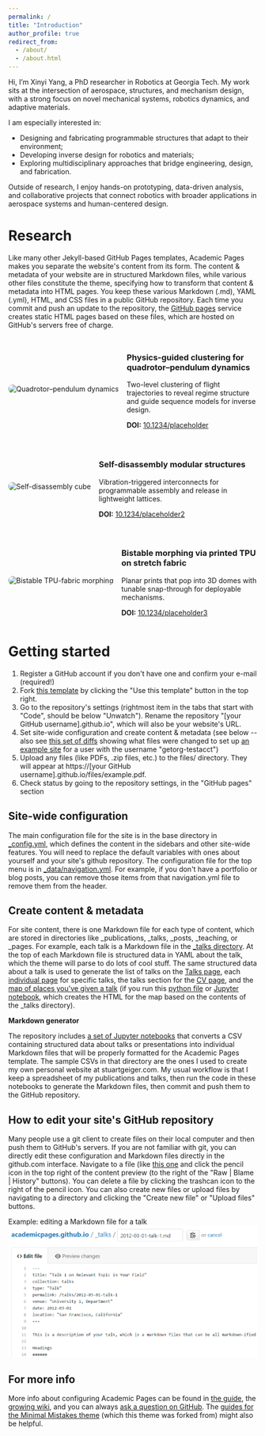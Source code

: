 ```yaml
---
permalink: /
title: "Introduction"
author_profile: true
redirect_from: 
  - /about/
  - /about.html
---
```


Hi, I’m Xinyi Yang, a PhD researcher in Robotics at Georgia Tech.
My work sits at the intersection of aerospace, structures, and mechanism design, with a strong focus on novel mechanical systems, robotics dynamics, and adaptive materials.

I am especially interested in:
- Designing and fabricating programmable structures that adapt to their environment;
- Developing inverse design for robotics and materials;
- Exploring multidisciplinary approaches that bridge engineering, design, and fabrication.

Outside of research, I enjoy hands-on prototyping, data-driven analysis, and collaborative projects that connect robotics with broader applications in aerospace systems and human-centered design.

Research
======
Like many other Jekyll-based GitHub Pages templates, Academic Pages makes you separate the website's content from its form. The content & metadata of your website are in structured Markdown files, while various other files constitute the theme, specifying how to transform that content & metadata into HTML pages. You keep these various Markdown (.md), YAML (.yml), HTML, and CSS files in a public GitHub repository. Each time you commit and push an update to the repository, the [GitHub pages](https://pages.github.com/) service creates static HTML pages based on these files, which are hosted on GitHub's servers free of charge.

<div class="research-list">

  <div class="item">
    <div class="media">
      <img src="/images/1.gif" alt="Quadrotor–pendulum dynamics">
    </div>
    <div class="meta">
      <h3>Physics-guided clustering for quadrotor–pendulum dynamics</h3>
      <p>Two-level clustering of flight trajectories to reveal regime structure and guide sequence models for inverse design.</p>
      <p><strong>DOI:</strong> <a href="https://doi.org/10.1234/placeholder">10.1234/placeholder</a></p>
    </div>
  </div>

  <div class="item">
    <div class="media">
      <img src="/images/1.gif" alt="Self-disassembly cube">
    </div>
    <div class="meta">
      <h3>Self-disassembly modular structures</h3>
      <p>Vibration-triggered interconnects for programmable assembly and release in lightweight lattices.</p>
      <p><strong>DOI:</strong> <a href="https://doi.org/10.1234/placeholder2">10.1234/placeholder2</a></p>
    </div>
  </div>

  <div class="item">
    <div class="media">
      <img src="/images/1.gif" alt="Bistable TPU-fabric morphing">
    </div>
    <div class="meta">
      <h3>Bistable morphing via printed TPU on stretch fabric</h3>
      <p>Planar prints that pop into 3D domes with tunable snap-through for deployable mechanisms.</p>
      <p><strong>DOI:</strong> <a href="https://doi.org/10.1234/placeholder3">10.1234/placeholder3</a></p>
    </div>
  </div>

</div>

<style>
.research-list .item { display: flex; align-items: center;   /* aligns gif + text vertically */ gap: 16px; margin: 24px 0;}
.research-list .media img { max-width:240px; height:auto; border-radius:8px; }
.research-list .meta { flex:1; }
@media (max-width: 640px) { .research-list .item { flex-direction:column; } }
</style>

Getting started
======
1. Register a GitHub account if you don't have one and confirm your e-mail (required!)
1. Fork [this template](https://github.com/academicpages/academicpages.github.io) by clicking the "Use this template" button in the top right. 
1. Go to the repository's settings (rightmost item in the tabs that start with "Code", should be below "Unwatch"). Rename the repository "[your GitHub username].github.io", which will also be your website's URL.
1. Set site-wide configuration and create content & metadata (see below -- also see [this set of diffs](http://archive.is/3TPas) showing what files were changed to set up [an example site](https://getorg-testacct.github.io) for a user with the username "getorg-testacct")
1. Upload any files (like PDFs, .zip files, etc.) to the files/ directory. They will appear at https://[your GitHub username].github.io/files/example.pdf.  
1. Check status by going to the repository settings, in the "GitHub pages" section

Site-wide configuration
------
The main configuration file for the site is in the base directory in [_config.yml](https://github.com/academicpages/academicpages.github.io/blob/master/_config.yml), which defines the content in the sidebars and other site-wide features. You will need to replace the default variables with ones about yourself and your site's github repository. The configuration file for the top menu is in [_data/navigation.yml](https://github.com/academicpages/academicpages.github.io/blob/master/_data/navigation.yml). For example, if you don't have a portfolio or blog posts, you can remove those items from that navigation.yml file to remove them from the header. 

Create content & metadata
------
For site content, there is one Markdown file for each type of content, which are stored in directories like _publications, _talks, _posts, _teaching, or _pages. For example, each talk is a Markdown file in the [_talks directory](https://github.com/academicpages/academicpages.github.io/tree/master/_talks). At the top of each Markdown file is structured data in YAML about the talk, which the theme will parse to do lots of cool stuff. The same structured data about a talk is used to generate the list of talks on the [Talks page](https://academicpages.github.io/talks), each [individual page](https://academicpages.github.io/talks/2012-03-01-talk-1) for specific talks, the talks section for the [CV page](https://academicpages.github.io/cv), and the [map of places you've given a talk](https://academicpages.github.io/talkmap.html) (if you run this [python file](https://github.com/academicpages/academicpages.github.io/blob/master/talkmap.py) or [Jupyter notebook](https://github.com/academicpages/academicpages.github.io/blob/master/talkmap.ipynb), which creates the HTML for the map based on the contents of the _talks directory).

**Markdown generator**

The repository includes [a set of Jupyter notebooks](https://github.com/academicpages/academicpages.github.io/tree/master/markdown_generator
) that converts a CSV containing structured data about talks or presentations into individual Markdown files that will be properly formatted for the Academic Pages template. The sample CSVs in that directory are the ones I used to create my own personal website at stuartgeiger.com. My usual workflow is that I keep a spreadsheet of my publications and talks, then run the code in these notebooks to generate the Markdown files, then commit and push them to the GitHub repository.

How to edit your site's GitHub repository
------
Many people use a git client to create files on their local computer and then push them to GitHub's servers. If you are not familiar with git, you can directly edit these configuration and Markdown files directly in the github.com interface. Navigate to a file (like [this one](https://github.com/academicpages/academicpages.github.io/blob/master/_talks/2012-03-01-talk-1.md) and click the pencil icon in the top right of the content preview (to the right of the "Raw | Blame | History" buttons). You can delete a file by clicking the trashcan icon to the right of the pencil icon. You can also create new files or upload files by navigating to a directory and clicking the "Create new file" or "Upload files" buttons. 

Example: editing a Markdown file for a talk
![Editing a Markdown file for a talk](/images/editing-talk.png)

For more info
------
More info about configuring Academic Pages can be found in [the guide](https://academicpages.github.io/markdown/), the [growing wiki](https://github.com/academicpages/academicpages.github.io/wiki), and you can always [ask a question on GitHub](https://github.com/academicpages/academicpages.github.io/discussions). The [guides for the Minimal Mistakes theme](https://mmistakes.github.io/minimal-mistakes/docs/configuration/) (which this theme was forked from) might also be helpful.
